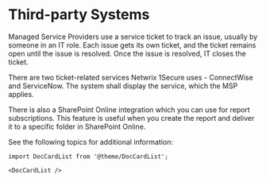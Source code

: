 # Third-party Systems

Managed Service Providers use a service ticket to track an issue, usually by someone in an IT role.
Each issue gets its own ticket, and the ticket remains open until the issue is resolved. Once the
issue is resolved, IT closes the ticket.

There are two ticket-related services Netwrix 1Secure uses - ConnectWise and ServiceNow. The system
shall display the service, which the MSP applies.

There is also a SharePoint Online integration which you can use for report subscriptions. This
feature is useful when you create the report and deliver it to a specific folder in SharePoint
Online.

See the following topics for additional information:

```mdx-code-block
import DocCardList from '@theme/DocCardList';

<DocCardList />
```
